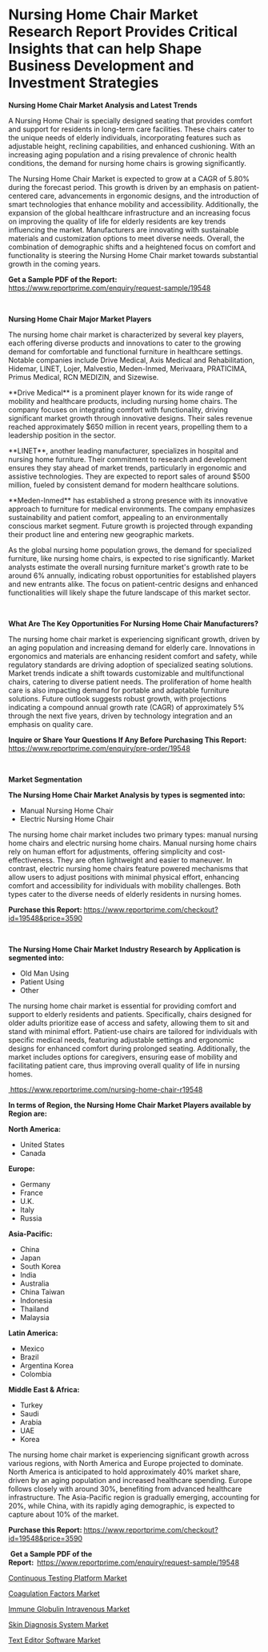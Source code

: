 <p><h1>Nursing Home Chair Market Research Report Provides Critical Insights that can help Shape Business Development and Investment Strategies</h1></p><p><strong>Nursing Home Chair Market Analysis and Latest Trends</strong></p>
<p><p>A Nursing Home Chair is specially designed seating that provides comfort and support for residents in long-term care facilities. These chairs cater to the unique needs of elderly individuals, incorporating features such as adjustable height, reclining capabilities, and enhanced cushioning. With an increasing aging population and a rising prevalence of chronic health conditions, the demand for nursing home chairs is growing significantly.</p><p>The Nursing Home Chair Market is expected to grow at a CAGR of 5.80% during the forecast period. This growth is driven by an emphasis on patient-centered care, advancements in ergonomic designs, and the introduction of smart technologies that enhance mobility and accessibility. Additionally, the expansion of the global healthcare infrastructure and an increasing focus on improving the quality of life for elderly residents are key trends influencing the market. Manufacturers are innovating with sustainable materials and customization options to meet diverse needs. Overall, the combination of demographic shifts and a heightened focus on comfort and functionality is steering the Nursing Home Chair market towards substantial growth in the coming years.</p></p>
<p><strong>Get a Sample PDF of the Report:&nbsp;</strong> <a href="https://www.reportprime.com/enquiry/request-sample/19548?utm_campaign=1108&utm_medium=2&utm_source=Github&utm_content=ia&utm_term=23112024&utm_id=nursing-home-chair">https://www.reportprime.com/enquiry/request-sample/19548</a></p>
<p>&nbsp;</p>
<p><strong>Nursing Home Chair Major Market Players</strong></p>
<p><p>The nursing home chair market is characterized by several key players, each offering diverse products and innovations to cater to the growing demand for comfortable and functional furniture in healthcare settings. Notable companies include Drive Medical, Axis Medical and Rehabilitation, Hidemar, LINET, Lojer, Malvestio, Meden-Inmed, Merivaara, PRATICIMA, Primus Medical, RCN MEDIZIN, and Sizewise.</p><p>**Drive Medical** is a prominent player known for its wide range of mobility and healthcare products, including nursing home chairs. The company focuses on integrating comfort with functionality, driving significant market growth through innovative designs. Their sales revenue reached approximately $650 million in recent years, propelling them to a leadership position in the sector.</p><p>**LINET**, another leading manufacturer, specializes in hospital and nursing home furniture. Their commitment to research and development ensures they stay ahead of market trends, particularly in ergonomic and assistive technologies. They are expected to report sales of around $500 million, fueled by consistent demand for modern healthcare solutions.</p><p>**Meden-Inmed** has established a strong presence with its innovative approach to furniture for medical environments. The company emphasizes sustainability and patient comfort, appealing to an environmentally conscious market segment. Future growth is projected through expanding their product line and entering new geographic markets.</p><p>As the global nursing home population grows, the demand for specialized furniture, like nursing home chairs, is expected to rise significantly. Market analysts estimate the overall nursing furniture market's growth rate to be around 6% annually, indicating robust opportunities for established players and new entrants alike. The focus on patient-centric designs and enhanced functionalities will likely shape the future landscape of this market sector.</p></p>
<p>&nbsp;</p>
<p><strong>What Are The Key Opportunities For Nursing Home Chair Manufacturers?</strong></p>
<p><p>The nursing home chair market is experiencing significant growth, driven by an aging population and increasing demand for elderly care. Innovations in ergonomics and materials are enhancing resident comfort and safety, while regulatory standards are driving adoption of specialized seating solutions. Market trends indicate a shift towards customizable and multifunctional chairs, catering to diverse patient needs. The proliferation of home health care is also impacting demand for portable and adaptable furniture solutions. Future outlook suggests robust growth, with projections indicating a compound annual growth rate (CAGR) of approximately 5% through the next five years, driven by technology integration and an emphasis on quality care.</p></p>
<p><strong>Inquire or Share Your Questions If Any Before Purchasing This Report:</strong> <a href="https://www.reportprime.com/enquiry/pre-order/19548?utm_campaign=1108&utm_medium=2&utm_source=Github&utm_content=ia&utm_term=23112024&utm_id=nursing-home-chair">https://www.reportprime.com/enquiry/pre-order/19548</a></p>
<p>&nbsp;</p>
<p><strong>Market Segmentation</strong></p>
<p><strong>The Nursing Home Chair Market Analysis by types is segmented into:</strong></p>
<p><ul><li>Manual Nursing Home Chair</li><li>Electric Nursing Home Chair</li></ul></p>
<p><p>The nursing home chair market includes two primary types: manual nursing home chairs and electric nursing home chairs. Manual nursing home chairs rely on human effort for adjustments, offering simplicity and cost-effectiveness. They are often lightweight and easier to maneuver. In contrast, electric nursing home chairs feature powered mechanisms that allow users to adjust positions with minimal physical effort, enhancing comfort and accessibility for individuals with mobility challenges. Both types cater to the diverse needs of elderly residents in nursing homes.</p></p>
<p><strong>Purchase this Report:&nbsp;</strong><a href="https://www.reportprime.com/checkout?id=19548&price=3590&utm_campaign=1108&utm_medium=2&utm_source=Github&utm_content=ia&utm_term=23112024&utm_id=nursing-home-chair">https://www.reportprime.com/checkout?id=19548&price=3590</a></p>
<p>&nbsp;</p>
<p><strong>The Nursing Home Chair Market Industry Research by Application is segmented into:</strong></p>
<p><ul><li>Old Man Using</li><li>Patient Using</li><li>Other</li></ul></p>
<p><p>The nursing home chair market is essential for providing comfort and support to elderly residents and patients. Specifically, chairs designed for older adults prioritize ease of access and safety, allowing them to sit and stand with minimal effort. Patient-use chairs are tailored for individuals with specific medical needs, featuring adjustable settings and ergonomic designs for enhanced comfort during prolonged seating. Additionally, the market includes options for caregivers, ensuring ease of mobility and facilitating patient care, thus improving overall quality of life in nursing homes.</p></p>
<p><a href="https://www.reportprime.com/nursing-home-chair-r19548?utm_campaign=1108&utm_medium=2&utm_source=Github&utm_content=ia&utm_term=23112024&utm_id=nursing-home-chair">&nbsp;https://www.reportprime.com/nursing-home-chair-r19548</a></p>
<p><strong>In terms of Region, the Nursing Home Chair Market Players available by Region are:</strong></p>
<p>
    <p> <strong> North America: </strong>
        <ul>
            <li>United States</li>
            <li>Canada</li>
        </ul>
        </p> 
    <p> <strong> Europe: </strong>
        <ul>
            <li>Germany</li>
            <li>France</li>
            <li>U.K.</li>
            <li>Italy</li>
            <li>Russia</li>
        </ul>
        </p> 
    <p> <strong> Asia-Pacific: </strong>
        <ul>
            <li>China</li>
            <li>Japan</li>
            <li>South Korea</li>
            <li>India</li>
            <li>Australia</li>
            <li>China Taiwan</li>
            <li>Indonesia</li>
            <li>Thailand</li>
            <li>Malaysia</li>
        </ul>
        </p> 
    <p> <strong> Latin America: </strong>
        <ul>
            <li>Mexico</li>
            <li>Brazil</li>
            <li>Argentina Korea</li>
            <li>Colombia</li>
        </ul>
        </p> 
    <p> <strong> Middle East & Africa: </strong>
        <ul>
            <li>Turkey</li>
            <li>Saudi</li>
            <li>Arabia</li>
            <li>UAE</li>
            <li>Korea</li>
        </ul>
    </p>
    </p>
<p><p>The nursing home chair market is experiencing significant growth across various regions, with North America and Europe projected to dominate. North America is anticipated to hold approximately 40% market share, driven by an aging population and increased healthcare spending. Europe follows closely with around 30%, benefiting from advanced healthcare infrastructure. The Asia-Pacific region is gradually emerging, accounting for 20%, while China, with its rapidly aging demographic, is expected to capture about 10% of the market.</p></p>
<p><strong>Purchase this Report: </strong><a href="https://www.reportprime.com/checkout?id=19548&price=3590&utm_campaign=1108&utm_medium=2&utm_source=Github&utm_content=ia&utm_term=23112024&utm_id=nursing-home-chair">https://www.reportprime.com/checkout?id=19548&price=3590</a></p>
<p>&nbsp;<strong>Get a Sample PDF of the Report:&nbsp;&nbsp;</strong><a href="https://www.reportprime.com/enquiry/request-sample/19548?utm_campaign=1108&utm_medium=2&utm_source=Github&utm_content=ia&utm_term=23112024&utm_id=nursing-home-chair">https://www.reportprime.com/enquiry/request-sample/19548</a></p>
<p><strong></strong></p>
<p><p><a href="https://issuu.com/reportprime-2/docs/continuous-testing-platform-market-_f54f179eb22706?utm_campaign=1108&utm_medium=2&utm_source=Github&utm_content=ia&utm_term=23112024&utm_id=nursing-home-chair">Continuous Testing Platform Market</a></p><p><a href="https://www.linkedin.com/pulse/in-depth-analysis-coagulation-factors-market-trends-growth-xnnxe?utm_campaign=1108&utm_medium=2&utm_source=Github&utm_content=ia&utm_term=23112024&utm_id=nursing-home-chair">Coagulation Factors Market</a></p><p><a href="https://www.linkedin.com/pulse/immune-globulin-intravenous-market-trend-expected-grow-rapidly-oruxe?utm_campaign=1108&utm_medium=2&utm_source=Github&utm_content=ia&utm_term=23112024&utm_id=nursing-home-chair">Immune Globulin Intravenous Market</a></p><p><a href="https://github.com/CliffMedina6/Market-Research-Report-List-7/blob/main/skin-diagnosis-system-market.md?utm_campaign=1108&utm_medium=2&utm_source=Github&utm_content=ia&utm_term=23112024&utm_id=nursing-home-chair">Skin Diagnosis System Market</a></p><p><a href="https://issuu.com/reportprime-2/docs/text-editor-software-market-size-20_d1ff064d2d6553?utm_campaign=1108&utm_medium=2&utm_source=Github&utm_content=ia&utm_term=23112024&utm_id=nursing-home-chair">Text Editor Software Market</a></p></p>